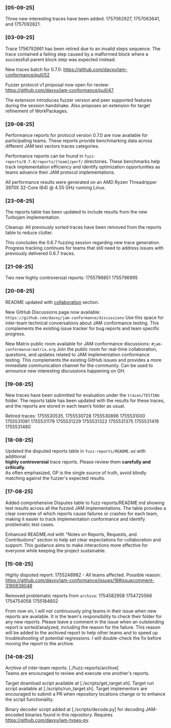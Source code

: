 ### [05-09-25]

Three new interesting traces have been added: 1757062927, 1757063641, and 1757092821.

### [03-09-25]

Trace 1756792661 has been retired due to an invalid steps sequence. The trace
contained a failing step caused by a malformed block where a successfull parent
block step was expected instead.

New traces batch for 0.7.0: https://github.com/davxy/jam-conformance/pull/52

Fuzzer protocol v1 proposal now open for review: https://github.com/davxy/jam-conformance/pull/47

The extension introduces fuzzer version and peer supported features during the session handshake. 
Also proposes an extension for target refinement of WorkPackages.

### [29-08-25]

Performance reports for protocol version 0.7.0 are now available for participating teams.
These reports provide benchmarking data across different JAM test vectors traces categories.

Performance reports can be found in `fuzz-reports/0.7.0/reports/[team]/perf/` directories.
These benchmarks help track implementation efficiency and identify optimization opportunities
as teams advance their JAM protocol implementations.

All performance results were generated on an AMD Ryzen Threadripper 3970X 32-Core (64) @ 4.55 GHz running Linux.

### [23-08-25]

The reports table has been updated to include results from the new Turbojam implementation.

Cleanup: All previously sorted traces have been removed from the reports table to reduce clutter.

This concludes the 0.6.7 fuzzing session regarding new trace generation. Progress tracking
continues for teams that still need to address issues with previously delivered 0.6.7 traces.

### [21-08-25]

Two new highly controversial reports: 1755796851 1755796995

### [20-08-25]

README updated with [collaboration](https://github.com/davxy/jam-conformance?tab=readme-ov-file#collaboration) section.

New GitHub Discussions page now available: `https://github.com/davxy/jam-conformance/discussions`
Use this space for inter-team technical conversations about JAM conformance testing.
This complements the existing issue tracker for bug reports and team specific progress.

New Matrix public room available for JAM conformance discussions: `#jam-conformance:matrix.org`
Join the public room for real-time collaboration, questions, and updates related to
JAM implementation conformance testing. This complements the existing GitHub issues
and provides a more immediate communication channel for the community.
Can be used to announce new interesting discussions happening on GH.

### [19-08-25]

New traces have been submitted for evaluation under the `traces/TESTING` folder.
The reports table has been updated with the results for these traces, and the
reports are stored in each team’s folder as usual.

Retired traces: 1755530535, 1755530728 1755530896 1755531000 1755531081
1755531179 1755531229 1755531322 1755531375 1755531419 1755531480

### [18-08-25]

Updated the disputed reports table in `fuzz-reports/README.md` with additional  
**highly controversial** trace reports. Please review them **carefully and critically**.  
As often emphasized, GP is the single source of truth, avoid blindly matching against
the fuzzer's expected results.

### [17-08-25]

Added comprehensive Disputes table to fuzz-reports/README.md showing test results
across all the fuzzed JAM implementations.
The table provides a clear overview of which reports cause failures or crashes for each team,
making it easier to track implementation conformance and identify problematic test cases.

Enhanced README.md with "Notes on Reports, Requests, and Contributions" section
to help set clear expectations for collaboration and support. This guidance aims
to make interactions more effective for everyone while keeping the project sustainable.

### [15-08-25]

Highly disputed report: 1755248982 - All teams affected.
Possible reason: https://github.com/davxy/jam-conformance/issues/16#issuecomment-3190838048

Removed problematic reports from `archive`: 1754582958 1754725568 1754754058 1755184602

From now on, I will not continuously ping teams in their issue when new reports
are available. It is the team's responsibility to check their folder for any
new reports. Please leave a comment in the issue when an outstending report is
sorted/analyzed, including the reason for the failure. This reason will be added
to the archived report to help other teams and to speed up troubleshooting of
potential regressions. I will double-check the fix before moving the report to
the archive.

### [14-08-25]

Archive of inter-team reports: [./fuzz-reports/archive]  
Teams are encouraged to review and execute one another's reports.

Target download script available at [./scripts/get_target.sh].
Target run script available at [./scripts/run_target.sh].
Target implementors are encouraged to submit a PR when repository locations
change or to enhance the script functionality.

Binary decoder script added at [./scripts/decode.py] for decoding JAM-encoded
binaries found in this repository. Requires https://github.com/davxy/jam-types-py.
